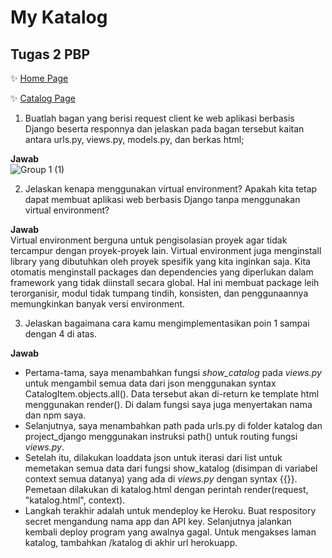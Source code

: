 # **My Katalog**
## Tugas 2 PBP 


:sparkles: [Home Page](https://mykatalog.herokuapp.com/) 

:sparkles: [Catalog Page](https://mykatalog.herokuapp.com/katalog/)


1. Buatlah bagan yang berisi request client ke web aplikasi berbasis Django beserta responnya dan jelaskan pada bagan tersebut kaitan antara urls.py, views.py, models.py, dan berkas html;

  **Jawab**  
![Group 1 (1)](https://user-images.githubusercontent.com/88421618/190133499-471edc0d-0e9f-4d88-9247-6a18084f1382.png)


2. Jelaskan kenapa menggunakan virtual environment? Apakah kita tetap dapat membuat aplikasi web berbasis Django tanpa menggunakan virtual environment?

  **Jawab**  
Virtual environment berguna untuk pengisolasian proyek agar tidak tercampur dengan proyek-proyek lain. Virtual environment juga menginstall library yang dibutuhkan oleh proyek spesifik yang kita inginkan saja. Kita otomatis menginstall packages dan dependencies yang diperlukan dalam framework yang tidak diinstall secara global. Hal ini membuat package leih terorganisir, modul tidak tumpang tindih, konsisten, dan penggunaannya memungkinkan banyak versi environment.

3. Jelaskan bagaimana cara kamu mengimplementasikan poin 1 sampai dengan 4 di atas.

  **Jawab**  
- Pertama-tama, saya menambahkan fungsi *show_catalog* pada *views.py* untuk mengambil semua data dari json menggunakan syntax CatalogItem.objects.all(). Data tersebut akan di-return ke template html menggunakan render(). Di dalam fungsi saya juga menyertakan nama dan npm saya. 
- Selanjutnya, saya menambahkan path pada urls.py di folder katalog dan project_django menggunakan instruksi path() untuk routing fungsi *views.py*. 
- Setelah itu, dilakukan loaddata json untuk iterasi dari list untuk memetakan semua data dari fungsi show_katalog (disimpan di variabel context semua datanya) yang ada di *views.py* dengan syntax {{<key>}}. Pemetaan dilakukan di katalog.html dengan perintah render(request, "katalog.html", context).
- Langkah terakhir adalah untuk mendeploy ke Heroku. Buat respository secret mengandung nama app dan API key. Selanjutnya jalankan kembali deploy program yang awalnya gagal. Untuk mengakses laman katalog, tambahkan /katalog di akhir url herokuapp.
